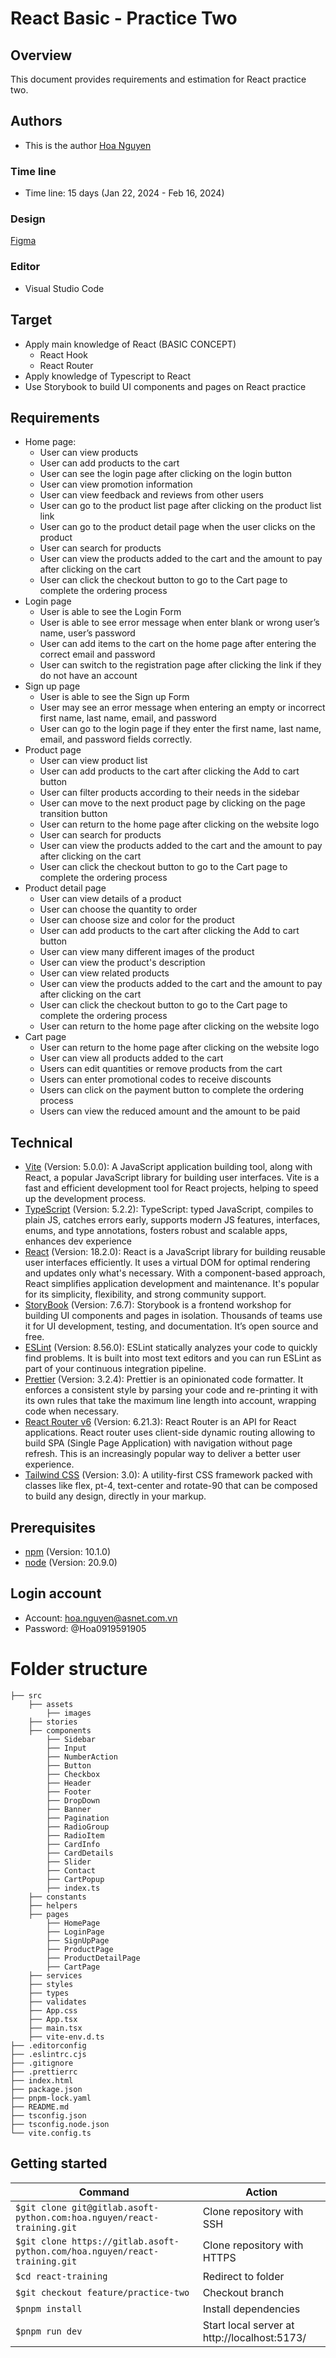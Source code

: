# React Basic - Practice Two

## Overview

This document provides requirements and estimation for React practice two.

## Authors

- This is the author [Hoa Nguyen](https://gitlab.asoft-python.com/hoa.nguyen)


### Time line

- Time line: 15 days (Jan 22, 2024 - Feb 16, 2024)

### Design

[Figma](https://www.figma.com/file/VMA2SkCZX23ZOng2CIFM3B/Shopping-Ecommerce-Website-UI-Kit---UI8-(Community)?type=design&node-id=113-7674&mode=design&t=n8n2sM9YmDrd8Q6y-0)

### Editor

- Visual Studio Code

## Target

- Apply main knowledge of React (BASIC CONCEPT)
  - React Hook
  - React Router
- Apply knowledge of Typescript to React
- Use Storybook to build UI components and pages on React practice

## Requirements

- Home page:
  - User can view products
  - User can add products to the cart
  - User can see the login page after clicking on the login button
  - User can view promotion information
  - User can view feedback and reviews from other users
  - User can go to the product list page after clicking on the product list link
  - User can go to the product detail page when the user clicks on the product
  - User can search for products
  - User can view the products added to the cart and the amount to pay after clicking on the cart
  - User can click the checkout button to go to the Cart page to complete the ordering process
- Login page
  - User is able to see the Login Form
  - User is able to see error message when enter blank or wrong user’s name, user’s password
  - User can add items to the cart on the home page after entering the correct email and password
  - User can switch to the registration page after clicking the link if they do not have an account
- Sign up page
  - User is able to see the Sign up Form
  - User may see an error message when entering an empty or incorrect first name, last name, email, and password
  - User can go to the login page if they enter the first name, last name, email, and password fields correctly.
- Product page
  - User can view product list
  - User can add products to the cart after clicking the Add to cart button
  - User can filter products according to their needs in the sidebar
  - User can move to the next product page by clicking on the page transition button
  - User can return to the home page after clicking on the website logo
  - User can search for products
  - User can view the products added to the cart and the amount to pay after clicking on the cart
  - User can click the checkout button to go to the Cart page to complete the ordering process
- Product detail page
  - User can view details of a product
  - User can choose the quantity to order
  - User can choose size and color for the product
  - User can add products to the cart after clicking the Add to cart button
  - User can view many different images of the product
  - User can view the product's description
  - User can view related products
  - User can view the products added to the cart and the amount to pay after clicking on the cart
  - User can click the checkout button to go to the Cart page to complete the ordering process
  - User can return to the home page after clicking on the website logo
- Cart page
  - User can return to the home page after clicking on the website logo
  - User can view all products added to the cart
  - Users can edit quantities or remove products from the cart
  - Users can enter promotional codes to receive discounts
  - Users can click on the payment button to complete the ordering process
  - Users can view the reduced amount and the amount to be paid

## Technical

- [Vite](https://vitejs.dev/) (Version: 5.0.0): A JavaScript application building tool, along with React, a popular JavaScript library for building user interfaces. Vite is a fast and efficient development tool for React projects, helping to speed up the development process.
- [TypeScript](https://www.typescriptlang.org/) (Version: 5.2.2): TypeScript: typed JavaScript, compiles to plain JS, catches errors early, supports modern JS features, interfaces, enums, and type annotations, fosters robust and scalable apps, enhances dev experience
- [React](https://react.dev/learn) (Version: 18.2.0): React is a JavaScript library for building reusable user interfaces efficiently. It uses a virtual DOM for optimal rendering and updates only what's necessary. With a component-based approach, React simplifies application development and maintenance. It's popular for its simplicity, flexibility, and strong community support.
- [StoryBook](https://storybook.js.org/docs/get-started/install) (Version: 7.6.7): Storybook is a frontend workshop for building UI components and pages in isolation. Thousands of teams use it for UI development, testing, and documentation. It’s open source and free.
- [ESLint](https://eslint.org/) (Version: 8.56.0): ESLint statically analyzes your code to quickly find problems. It is built into most text editors and you can run ESLint as part of your continuous integration pipeline.
- [Prettier](https://prettier.io/) (Version: 3.2.4): Prettier is an opinionated code formatter. It enforces a consistent style by parsing your code and re-printing it with its own rules that take the maximum line length into account, wrapping code when necessary.
- [React Router v6](https://reactrouter.com/en/main) (Version: 6.21.3): React Router is an API for React applications. React router uses client-side dynamic routing allowing to build SPA (Single Page Application) with navigation without page refresh. This is an increasingly popular way to deliver a better user experience.
- [Tailwind CSS](https://tailwindcss.com/) (Version: 3.0): A utility-first CSS framework packed with classes like flex, pt-4, text-center and rotate-90 that can be composed to build any design, directly in your markup.

## Prerequisites

- [npm](https://www.npmjs.com/) (Version: 10.1.0)
- [node](https://nodejs.org/en) (Version: 20.9.0)

## Login account

- Account: hoa.nguyen@asnet.com.vn
- Password: @Hoa0919591905

# Folder structure
```
├── src
    ├── assets
        ├── images
    ├── stories
    ├── components
        ├── Sidebar
        ├── Input
        ├── NumberAction
        ├── Button
        ├── Checkbox
        ├── Header
        ├── Footer
        ├── DropDown
        ├── Banner
        ├── Pagination
        ├── RadioGroup
        ├── RadioItem
        ├── CardInfo
        ├── CardDetails
        ├── Slider
        ├── Contact
        ├── CartPopup
        ├── index.ts
    ├── constants
    ├── helpers
    ├── pages
        ├── HomePage
        ├── LoginPage
        ├── SignUpPage
        ├── ProductPage
        ├── ProductDetailPage
        ├── CartPage
    ├── services
    ├── styles
    ├── types
    ├── validates
    ├── App.css
    ├── App.tsx
    ├── main.tsx
    ├── vite-env.d.ts
├── .editorconfig
├── .eslintrc.cjs
├── .gitignore
├── .prettierrc
├── index.html
├── package.json
├── pnpm-lock.yaml
├── README.md
├── tsconfig.json
├── tsconfig.node.json
└── vite.config.ts
```

## Getting started

| **Command**                                                                | **Action**                                   |
| -------------------------------------------------------------------------- | ---------------------------------------------|
| `$git clone git@gitlab.asoft-python.com:hoa.nguyen/react-training.git`     | Clone repository with SSH                    |
| `$git clone https://gitlab.asoft-python.com/hoa.nguyen/react-training.git` | Clone repository with HTTPS                  |
| `$cd react-training`                                                       | Redirect to folder                           |
| `$git checkout feature/practice-two`                                       | Checkout branch                              |
| `$pnpm install`                                                            | Install dependencies                         |
| `$pnpm run dev`                                                            | Start local server at http://localhost:5173/ |
